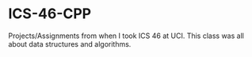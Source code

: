 # ICS-46-CPP
Projects/Assignments from when I took ICS 46 at UCI. This class was all about data structures and algorithms.
